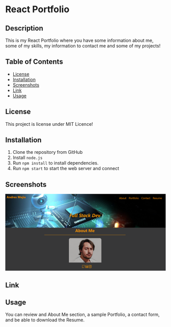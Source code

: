 # React Portfolio


## Description 

This is my React Portfolio where you have some information about me, some of my skills, my information to contact me and some of my projects!


## Table of Contents
* [License](#license)
* [Installation](#installation)
* [Screenshots](#screenshots)
* [Link](#link)
* [Usage](#usage)

## License 
This project is license under MIT Licence!


## Installation 

1. Clone the repository from GitHub
1. Install `node.js`
1. Run `npm install` to install dependencies. 
1. Run `npm start` to start the web server and connect


## Screenshots 


![home-img](./src/assets/Screeshots/Home.png)



## Link 


## Usage 

  You can review and About Me section, a sample Portfolio, a contact form, and be able to download the Resume.


